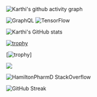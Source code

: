 


![Karthi's github activity graph](https://activity-graph.herokuapp.com/graph?username=karthinuk668&theme=dracula)

![GraphQL](https://img.shields.io/badge/-GraphQL-E10098?style=for-the-badge&logo=graphql&logoColor=white)
![TensorFlow](https://img.shields.io/badge/TensorFlow-%23FF6F00.svg?style=for-the-badge&logo=TensorFlow&logoColor=white)


![Karthi's GitHub stats](https://github-readme-stats.vercel.app/api?username=karthinuk668&count_private=true&&show_icons=true&theme=highcontrast)

[![trophy](https://github-profile-trophy.vercel.app/?username=karthinuk668)](https://github.com/ryo-ma/github-profile-trophy)

[![trophy](https://github-profile-trophy.vercel.app/?username=karthinuk668&theme=darkhub)]

![](https://gitwar.herokuapp.com/badge?username=karthinuk668)

![HamiltonPharmD StackOverflow](https://stackoverflow-badge.herokuapp.com/api/StackOverflowBadge/14122375)

![GitHub Streak](https://github-readme-streak-stats.herokuapp.com/?user=karthinuk668&theme=black-ice)

